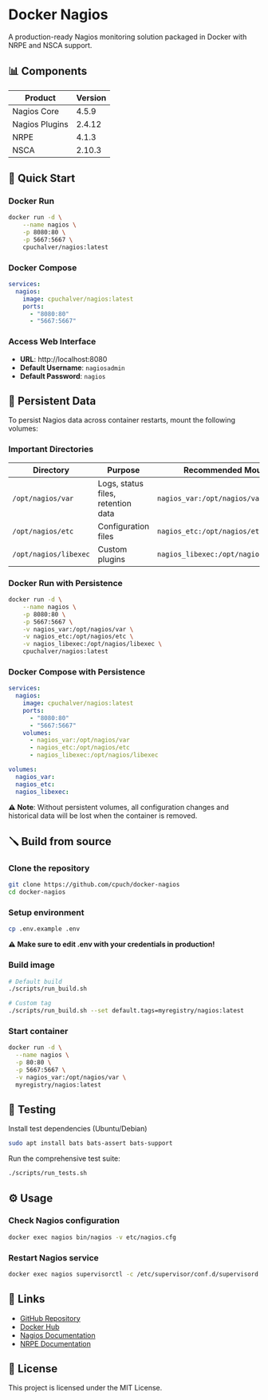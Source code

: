 # Docker Nagios

A production-ready Nagios monitoring solution packaged in Docker with NRPE and NSCA support.

## 📊 Components

|Product | Version |
|------- | ------- |
| Nagios Core | 4.5.9 |
| Nagios Plugins | 2.4.12 |
| NRPE | 4.1.3 |
| NSCA | 2.10.3 |

## 🚀 Quick Start

### Docker Run

```bash
docker run -d \
    --name nagios \
    -p 8080:80 \
    -p 5667:5667 \
    cpuchalver/nagios:latest
```

### Docker Compose

```yaml
services:
  nagios:
    image: cpuchalver/nagios:latest
    ports:
      - "8080:80"
      - "5667:5667"
```

### Access Web Interface

- **URL**: http://localhost:8080
- **Default Username**: `nagiosadmin`
- **Default Password**: `nagios`

## 💾 Persistent Data

To persist Nagios data across container restarts, mount the following volumes:

### Important Directories

| Directory | Purpose | Recommended Mount |
|-----------|---------|-------------------|
| `/opt/nagios/var` | Logs, status files, retention data | `nagios_var:/opt/nagios/var` |
| `/opt/nagios/etc` | Configuration files | `nagios_etc:/opt/nagios/etc` |
| `/opt/nagios/libexec` | Custom plugins | `nagios_libexec:/opt/nagios/libexec` |

### Docker Run with Persistence

```bash
docker run -d \
    --name nagios \
    -p 8080:80 \
    -p 5667:5667 \
    -v nagios_var:/opt/nagios/var \
    -v nagios_etc:/opt/nagios/etc \
    -v nagios_libexec:/opt/nagios/libexec \
    cpuchalver/nagios:latest
```

### Docker Compose with Persistence

```yaml
services:
  nagios:
    image: cpuchalver/nagios:latest
    ports:
      - "8080:80"
      - "5667:5667"
    volumes:
      - nagios_var:/opt/nagios/var
      - nagios_etc:/opt/nagios/etc
      - nagios_libexec:/opt/nagios/libexec

volumes:
  nagios_var:
  nagios_etc:
  nagios_libexec:
```

**⚠️ Note**: Without persistent volumes, all configuration changes and historical data will be lost when the container is removed.

## 🪛 Build from source

### Clone the repository

```bash
git clone https://github.com/cpuch/docker-nagios
cd docker-nagios
```

### Setup environment

```bash
cp .env.example .env
```

**⚠️ Make sure to edit .env with your credentials in production!**

### Build image

```bash
# Default build
./scripts/run_build.sh

# Custom tag
./scripts/run_build.sh --set default.tags=myregistry/nagios:latest
```

### Start container

```bash
docker run -d \
  --name nagios \
  -p 80:80 \
  -p 5667:5667 \
  -v nagios_var:/opt/nagios/var \
  myregistry/nagios:latest
```

## 🧪 Testing

Install test dependencies (Ubuntu/Debian)

```bash
sudo apt install bats bats-assert bats-support
```

Run the comprehensive test suite:

```bash
./scripts/run_tests.sh
```

## ⚙️ Usage

### Check Nagios configuration

```bash
docker exec nagios bin/nagios -v etc/nagios.cfg
```

### Restart Nagios service

```bash
docker exec nagios supervisorctl -c /etc/supervisor/conf.d/supervisord.conf restart nagios
```

## 🔗 Links

- [GitHub Repository](https://github.com/cpuch/docker-nagios)
- [Docker Hub](https://hub.docker.com/r/cpuchalver/nagios)
- [Nagios Documentation](https://nagios.org/documentation/)
- [NRPE Documentation](https://github.com/NagiosEnterprises/nrpe)

## 📄 License

This project is licensed under the MIT License.